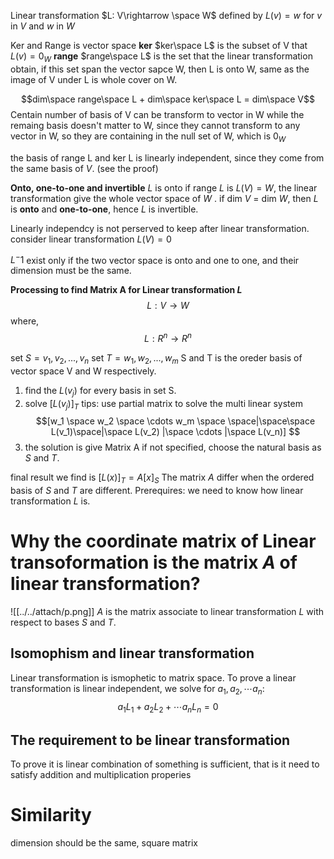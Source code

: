 Linear transformation $L: V\rightarrow \space W$ defined by $L(v)=w$ for $v$ in $V$ and $w$ in $W$ 

Ker and Range is vector space
**ker**
$ker\space L$ is the subset of V that $L(v) = 0_W$ 
**range**
$range\space  L$ is the set that the linear transformation obtain, if this set span the vector sapce W, then L is onto W, same as the image of V under L is whole cover on W.

$$dim\space range\space L + dim\space ker\space L = dim\space V$$
Centain number of basis of V can be transform to vector in W while the remaing basis doesn't matter to W, since they cannot transform to any vector in W, so they are containing in the null set of W, which is $0_W$ 

the basis of range L and ker L is linearly independent, since they come from the same basis of $V$. (see the proof) 

**Onto, one-to-one and invertible**
$L$ is onto if range $L$ is $L(V)=W$, the linear transformation give the whole vector space of $W$ .
if dim $V$ = dim $W$, then $L$ is **onto** and **one-to-one**, hence $L$ is invertible.

Linearly independcy is not perserved to keep after linear transformation. 
consider linear transformation $L(V)=0$

$L^-1$ exist only if the two vector space is onto and one to one, and their 
dimension must be the same.

**Processing to find Matrix A for Linear transformation $L$**
$$L : V \rightarrow W $$
where,
$$L:R^n \rightarrow R^n$$

set $S = {v_1, v_2 , ... , v_n}$
set $T = {w_1, w_2 , ... , w_m}$
S and T is the oreder basis of vector space V and W respectively.
1. find the $L(v_j)$ for every basis in set S.
2. solve $[L(v_j)]_T$
tips: use partial matrix to solve the multi linear system 
$$[w_1 \space w_2 \space \cdots w_m \space \space|\space\space L(v_1)\space|\space L(v_2) |\space \cdots |\space L(v_n)] $$
3. the solution is give Matrix A 
if not specified, choose the natural basis as  $S$ and $T$. 

final result we find is  $[L(x)]_T = A[x]_S$
The matrix $A$ differ when the ordered basis of $S$ and $T$ are different. 
Prerequires: we need to know how linear transformation $L$ is.

# Why the coordinate matrix of Linear transoformation is the matrix $A$ of linear transformation?
![[../../attach/p.png]]
$A$ is the matrix associate to linear transformation $L$ with respect to bases 
$S$ and $T$.

## Isomophism and linear transformation
Linear transformation is ismophetic to matrix space.
To prove a linear transformation is linear independent,
we solve for $a_1, a_2, \cdots a_n$:
$$a_1L_1 + a_2L_2 + \cdots a_nL_n=0 $$


## The requirement to be linear transformation
To prove it is linear combination of something is sufficient, that is it need to satisfy addition and multiplication properies

# Similarity
dimension should be the same, square matrix



